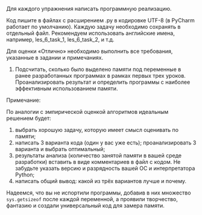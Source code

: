 Для каждого упражнения написать программную реализацию.

Код пишите в файлах с расширением .py в кодировке UTF-8 (в PyCharm работает по умолчанию). Каждую задачу необходимо сохранять в отдельный файл. Рекомендуем использовать английские имена, например, les_6_task_1, les_6_task_2, и т.д.

Для оценки «Отлично» необходимо выполнить все требования, указанные в задании и примечаниях.

1. Подсчитать, сколько было выделено памяти под переменные в ранее разработанных программах в рамках первых трех уроков. Проанализировать результат и определить программы с наиболее эффективным использованием памяти.

Примечание:

По аналогии с эмпирической оценкой алгоритмов идеальным решением будет:
1. выбрать хорошую задачу, которую имеет смысл оценивать по памяти;
2. написать 3 варианта кода (один у вас уже есть);
проанализировать 3 варианта и выбрать оптимальный;
3. результаты анализа (количество занятой памяти в вашей среде разработки) вставить в виде комментариев в файл с кодом. Не забудьте указать версию и разрядность вашей ОС и интерпретатора Python;
4. написать общий вывод: какой из трёх вариантов лучше и почему.

Надеемся, что вы не испортили программы, добавив в них множество `sys.getsizeof` после каждой переменной, а проявили творчество, фантазию и создали универсальный код для замера памяти.